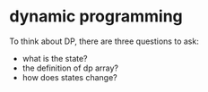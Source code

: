 # dynamic programming

To think about DP, there are three questions to ask:

* what is the state? 
* the definition of dp array? 
* how does states change?


